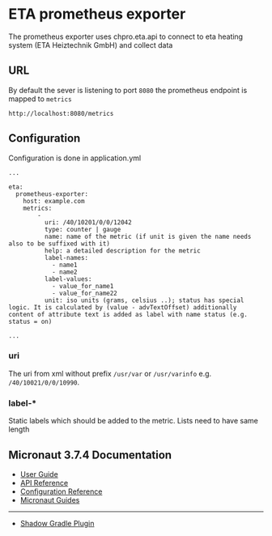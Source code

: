 # ETA prometheus exporter

The prometheus exporter uses chpro.eta.api to connect to eta heating system (ETA Heiztechnik GmbH) and collect data

## URL

By default the sever is listening to port `8080` the prometheus endpoint is mapped to `metrics`

`http://localhost:8080/metrics`

## Configuration

Configuration is done in application.yml

```
...

eta:
  prometheus-exporter:
    host: example.com
    metrics:
        -
          uri: /40/10201/0/0/12042
          type: counter | gauge
          name: name of the metric (if unit is given the name needs also to be suffixed with it)
          help: a detailed description for the metric
          label-names:
            - name1
            - name2
          label-values:
            - value_for_name1
            - value_for_name22
          unit: iso units (grams, celsius ..); status has special logic. It is calculated by (value - advTextOffset) additionally content of attribute text is added as label with name status (e.g. status = on)
        
...
```

### uri

The uri from xml without prefix `/usr/var` or `/usr/varinfo` e.g. `/40/10021/0/0/10990`.

### label-*

Static labels which should be added to the metric. Lists need to have same length

## Micronaut 3.7.4 Documentation

- [User Guide](https://docs.micronaut.io/3.7.4/guide/index.html)
- [API Reference](https://docs.micronaut.io/3.7.4/api/index.html)
- [Configuration Reference](https://docs.micronaut.io/3.7.4/guide/configurationreference.html)
- [Micronaut Guides](https://guides.micronaut.io/index.html)
---

- [Shadow Gradle Plugin](https://plugins.gradle.org/plugin/com.github.johnrengelman.shadow)